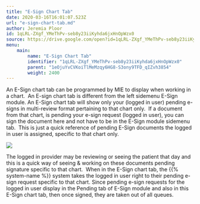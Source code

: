 ```yaml
---
title: "E-Sign Chart Tab"
date: 2020-03-16T16:01:07.523Z
url: "e-sign-chart-tab.md"
author: Jeremia Ploor
id: 1qLRL-ZXgf_YMeThPv-seb8y23iiKyhda6jxHnOpWzx0
source: https://drive.google.com/open?id=1qLRL-ZXgf_YMeThPv-seb8y23iiKyhda6jxHnOpWzx0
menu:
    main:
        name: "E-Sign Chart Tab"
        identifier: "1qLRL-ZXgf_YMeThPv-seb8y23iiKyhda6jxHnOpWzx0"
        parent: "1eOjuYvCVKoiTlMeMzqy6HG8-S3ony9TFD_qIZvh3854"
        weight: 2400
---
```

An E-Sign chart tab can be programmed by MIE to display when working in a chart.  An E-sign chart tab is different from the left sidemenu E-Sign module. An E-Sign chart tab will show only your (logged in user) pending e-signs in multi-review format pertaining to that chart only.  If a document from that chart, is pending your e-sign request (logged in user), you can sign the document here and not have to be in the E-Sign module sidemenu tab.  This is just a quick reference of pending E-Sign documents the logged in user is assigned, specific to that chart only.



![](external_files/60dacbf3106669ca26f536d20efced45.png)



The logged in provider may be reviewing or seeing the patient that day and this is a quick way of seeing & working on these documents pending signature specific to that chart.  When in the E-Sign chart tab, the {{% system-name %}} system takes the logged in user right to their pending e-sign request specific to that chart. Since pending e-sign requests for the logged in user display in the Pending tab of E-Sign module and also in this E-Sign chart tab, then once signed, they are taken out of all queues.



